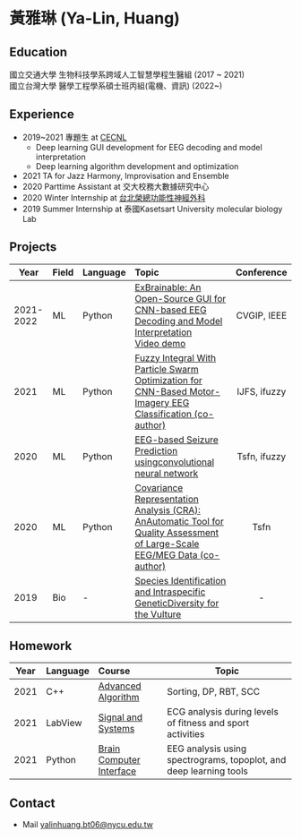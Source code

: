 # 黃雅琳 (Ya-Lin, Huang)

## Education
國立交通大學 生物科技學系跨域人工智慧學程生醫組 (2017 ~ 2021) \
國立台灣大學 醫學工程學系碩士班丙組(電機、資訊) (2022~)

## Experience
 * 2019~2021 專題生 at [CECNL](https://sites.google.com/view/wei-cecnl)
    * Deep learning GUI development for EEG decoding and model interpretation
    * Deep learning algorithm development and optimization
 * 2021 TA for Jazz Harmony, Improvisation and Ensemble 
 * 2020 Parttime Assistant at 交大校務大數據研究中心
 * 2020 Winter Internship at [台北榮總功能性神經外科](https://sites.google.com/view/cclee/)
 * 2019 Summer Internship at 泰國Kasetsart University molecular biology Lab

## Projects 
| Year | Field | Language | Topic | Conference |
| -------- | -------- |--|:--------| :--------: |
| 2021-2022 | ML | Python | [ExBrainable: An Open-Source GUI for CNN-based EEG Decoding and Model Interpretation](https://arxiv.org/abs/2201.04065?msclkid=09bbe94dcea411ec9eb9a1a876c69279) <br> [Video demo](https://youtu.be/m40z2klbmtg) | CVGIP, IEEE |
| 2021 | ML | Python | [Fuzzy Integral With Particle Swarm Optimization for CNN-Based Motor-Imagery EEG Classification (co-author)](https://www.researchgate.net/publication/354445495_Fuzzy_Integral_With_Particle_Swarm_Optimization_for_CNN-Based_Motor-Imagery_EEG_Classification) | IJFS, ifuzzy |
| 2020 | ML | Python | [EEG-based Seizure Prediction usingconvolutional neural network](https://github.com/skywalkerylh/Intro/blob/main/poster_AS_prediction.pdf) | Tsfn, ifuzzy |
| 2020 | ML | Python | [Covariance Representation Analysis (CRA): AnAutomatic Tool for Quality Assessment of Large-Scale EEG/MEG Data (co-author)](https://github.com/skywalkerylh/Intro/blob/main/poster_ymeg.pdf) | Tsfn |
| 2019 | Bio | - | [Species Identification and Intraspecific GeneticDiversity for the Vulture](https://github.com/skywalkerylh/Intro/blob/main/slide_vulture.pptx) |-|

## Homework
| Year |  Language | Course |  Topic |
| -------- | --|:--------| --------|
| 2021 |C++ | [Advanced Algorithm](https://github.com/skywalkerylh/Advanced_algorithm_hw) | Sorting, DP, RBT, SCC|
| 2021 | LabView | [Signal and Systems](https://github.com/skywalkerylh/Intro/blob/main/Signal%20and%20Systems/SS_final_project.pdf) | ECG analysis during levels of fitness and sport activities |
| 2021 | Python | [Brain Computer Interface](https://github.com/skywalkerylh/Intro/tree/main/Brain%20Computer%20Interface) | EEG analysis using spectrograms, topoplot, and deep learning tools |

## Contact
* Mail
yalinhuang.bt06@nycu.edu.tw 
